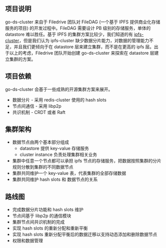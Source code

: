 ## 项目说明
go-ds-cluster 来自于 Filedrive 团队对 FileDAG (一个基于 IPFS 提供商业化存储服务的项目) 的开发过程中。FileDAG 需要设计 PB 级别的存储服务，单体的 datastore 难以胜任。基于 IPFS 的集群方案比较少，我们知道的有 [ipfs-cluster](https://github.com/ipfs/ipfs-cluster)，但是我们认为 ipfs-cluster 缺少数据分片能力，对数据的管理能力不足，并且我们更倾向于在 datastore 层来建立集群，而不是在更高的 ipfs 层。出于以上的考虑，Filedrive 团队开始创建 go-ds-cluster 来探索在 datastore 层建立集群的方案。

## 项目依赖

go-ds-cluster 会基于一些成熟的开源集群方案来展开。
- 数据分片 - 采用 redis-cluster 使用的 hash slots
- 节点间通信 - 采用 libp2p
- 共识机制 - CRDT 或者 Raft


## 集群架构

- 数据节点由两个基本部分组成
  - datastore 提供 key-value 存储服务
  - cluster instance 负责处理集群相关业务
- 集群中任意一个节点都可以承担 ipfs 节点的存储服务，把数据按照集群的分片规则分散到集群的不同数据节点
- 集群共同维护一个 key-value 表，代表集群的全部存储数据
- 集群共同维护 hash slots 和 数据节点的关系

## 路线图

- 完成数据分片功能和 hash slots 维护
- 节点间基于 libp2p 的通信模块
- 集群节点间共识机制的完成
- 实现 hash slots 的重新分配和重新平衡
- 实现 hash slots 重新分配平衡后的数据迁移以支持动态添加和删除数据节点
- 权限和数据管理
